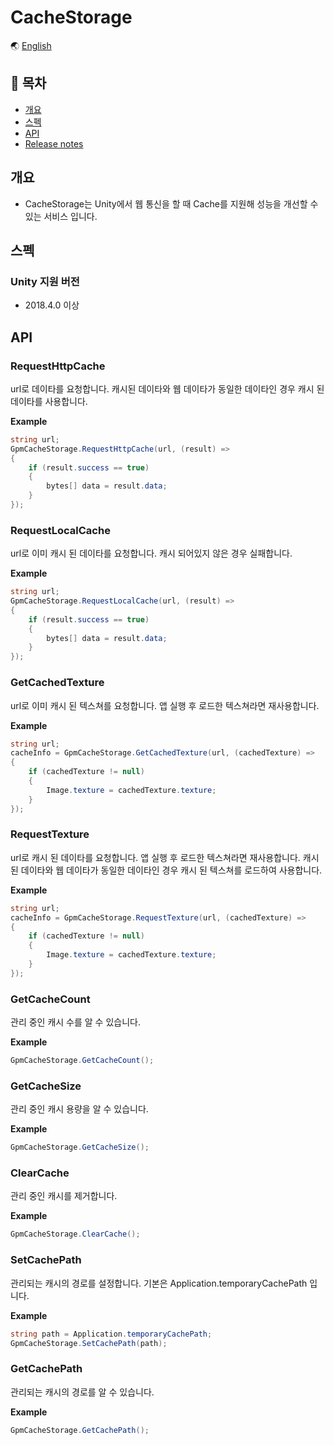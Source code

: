 # CacheStorage

🌏 [English](README.en.md)

## 🚩 목차

* [개요](#개요)
* [스펙](#스펙)
* [API](#api)
* [Release notes](./ReleaseNotes.md)

## 개요

* CacheStorage는 Unity에서 웹 통신을 할 때 Cache를 지원해 성능을 개선할 수 있는 서비스 입니다.

## 스펙

### Unity 지원 버전

* 2018.4.0 이상

## API

### RequestHttpCache

url로 데이타를 요청합니다.
캐시된 데이타와 웹 데이타가 동일한 데이타인 경우 캐시 된 데이타를 사용합니다.

**Example**
```cs
string url;
GpmCacheStorage.RequestHttpCache(url, (result) =>
{
	if (result.success == true)
	{
		bytes[] data = result.data;
	}
});
```

### RequestLocalCache

url로 이미 캐시 된 데이타를 요청합니다. 
캐시 되어있지 않은 경우 실패합니다.

**Example**
```cs
string url;
GpmCacheStorage.RequestLocalCache(url, (result) =>
{
	if (result.success == true)
	{
		bytes[] data = result.data;
	}
});
```

### GetCachedTexture

url로 이미 캐시 된 텍스쳐를 요청합니다.
앱 실행 후 로드한 텍스쳐라면 재사용합니다.

**Example**
```cs
string url;
cacheInfo = GpmCacheStorage.GetCachedTexture(url, (cachedTexture) =>
{
	if (cachedTexture != null)
	{
		Image.texture = cachedTexture.texture;
	}
});
```


### RequestTexture

url로 캐시 된 데이타를 요청합니다. 
앱 실행 후 로드한 텍스쳐라면 재사용합니다.
캐시된 데이타와 웹 데이타가 동일한 데이타인 경우 캐시 된 텍스쳐를 로드하여 사용합니다.

**Example**
```cs
string url;
cacheInfo = GpmCacheStorage.RequestTexture(url, (cachedTexture) =>
{
	if (cachedTexture != null)
	{
		Image.texture = cachedTexture.texture;
	}
});
```

### GetCacheCount

관리 중인 캐시 수를 알 수 있습니다.

**Example**
```cs
GpmCacheStorage.GetCacheCount();
```

### GetCacheSize

관리 중인 캐시 용량을 알 수 있습니다.

**Example**
```cs
GpmCacheStorage.GetCacheSize();
```

### ClearCache

관리 중인 캐시를 제거합니다.

**Example**
```cs
GpmCacheStorage.ClearCache();
```

### SetCachePath

관리되는 캐시의 경로를 설정합니다.
기본은 Application.temporaryCachePath 입니다.

**Example**
```cs
string path = Application.temporaryCachePath;
GpmCacheStorage.SetCachePath(path);
```

### GetCachePath

관리되는 캐시의 경로를 알 수 있습니다.

**Example**
```cs
GpmCacheStorage.GetCachePath();
```